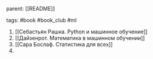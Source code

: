 parent: [[README]]

tags: #book #book_club #ml 


1. [[Себастьян Рашка. Python и машинное обучение]]
2. [[Дайзенрот. Математика в машинном обучении]]
3. [[Сара Бослаф. Статистика для всех]]
4. 